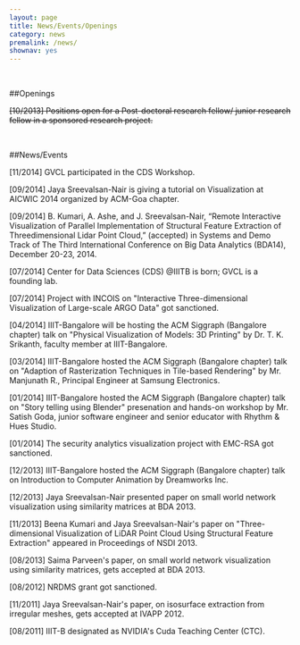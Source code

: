 ```yaml
---
layout: page
title: News/Events/Openings
category: news
premalink: /news/
shownav: yes
---
```

<br />

##Openings

<del>[10/2013] Positions open for a Post-doctoral research fellow/ junior research fellow in a sponsored research project. </del>

<br />

##News/Events

[11/2014] GVCL participated in the CDS Workshop.

[09/2014] Jaya Sreevalsan-Nair is giving a tutorial on Visualization at AICWIC 2014 organized by ACM-Goa chapter.

[09/2014] B. Kumari, A. Ashe, and J. Sreevalsan-Nair, “Remote Interactive Visualization of Parallel Implementation of Structural Feature Extraction of Threedimensional Lidar Point Cloud,” (accepted) in Systems and Demo Track of The Third International Conference on Big Data Analytics (BDA14), December 20-23, 2014.

[07/2014] Center for Data Sciences (CDS) @IIITB is born; GVCL is a founding lab.

[07/2014] Project with INCOIS on "Interactive Three-dimensional Visualization of Large-scale ARGO Data" got sanctioned.

[04/2014] IIIT-Bangalore will be hosting the ACM Siggraph (Bangalore chapter) talk on "Physical Visualization of Models: 3D Printing" by Dr. T. K. Srikanth, faculty member at IIIT-Bangalore.

[03/2014] IIIT-Bangalore hosted the ACM Siggraph (Bangalore chapter) talk on "Adaption of Rasterization Techniques in Tile-based Rendering" by Mr. Manjunath R., Principal Engineer at Samsung Electronics.

[01/2014] IIIT-Bangalore hosted the ACM Siggraph (Bangalore chapter) talk on "Story telling using Blender" presenation and hands-on workshop by Mr. Satish Goda, junior software engineer and senior educator with Rhythm & Hues Studio.

[01/2014] The security analytics visualization project with EMC-RSA got sanctioned.

[12/2013] IIIT-Bangalore hosted the ACM Siggraph (Bangalore chapter) talk on Introduction to Computer Animation by Dreamworks Inc.

[12/2013] Jaya Sreevalsan-Nair presented paper on small world network visualization using similarity matrices at BDA 2013.

[11/2013] Beena Kumari and Jaya Sreevalsan-Nair's paper on "Three-dimensional Visualization of LiDAR Point Cloud Using Structural Feature Extraction" appeared in Proceedings of NSDI 2013.

[08/2013] Saima Parveen's paper, on small world network visualization using similarity matrices, gets accepted at BDA 2013.

[08/2012] NRDMS grant got sanctioned. 

[11/2011] Jaya Sreevalsan-Nair's paper, on isosurface extraction from irregular meshes, gets accepted at IVAPP 2012.

[08/2011] IIIT-B designated as NVIDIA's Cuda Teaching Center (CTC).

